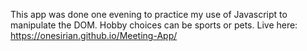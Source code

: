 This app was done one evening to practice my use of Javascript to manipulate the DOM. 
Hobby choices can be sports or pets. Live here:
https://onesirian.github.io/Meeting-App/


